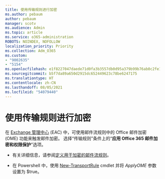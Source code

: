 ```yaml
---
title: 使用传输规则进行加密
ms.author: pebaum
author: pebaum
manager: scotv
ms.audience: Admin
ms.topic: article
ms.service: o365-administration
ROBOTS: NOINDEX, NOFOLLOW
localization_priority: Priority
ms.collection: Adm_O365
ms.custom:
- "9002635"
- "5154"
ms.openlocfilehash: e1f8227047daede71d0fa3b3557db0d95a379b99b76ab0c2fe1d6ed8cc213d4a
ms.sourcegitcommit: b5f7da89a650d2915dc652449623c78be6247175
ms.translationtype: HT
ms.contentlocale: zh-CN
ms.lasthandoff: 08/05/2021
ms.locfileid: "54079440"
---
```

# <a name="encryption-with-transport-rules"></a>使用传输规则进行加密

在 [Exchange 管理中心](https://go.microsoft.com/fwlink/p/?linkid=834822) (EAC) 中，可使用邮件流规则中的 Office 邮件加密 (OME) 功能来触发邮件加密。 选择“传输规则”条件上的“**应用 Office 365 邮件加密和权限保护**”选项。

- 有关详细信息，请参阅[定义用于加密的邮件流规则](https://docs.microsoft.com/microsoft-365/compliance/define-mail-flow-rules-to-encrypt-email)。

- 在 Powershell 中，使用 [New-TransportRule](https://docs.microsoft.com/microsoft-365/compliance/define-mail-flow-rules-to-encrypt-email?view=o365-worldwide#use-exchange-online-powershell-to-create-a-mail-flow-rule-for-encrypting-email-messages-without-the-new-ome-capabilities) cmdlet 并将 *ApplyOME* 参数设置为 $true。
